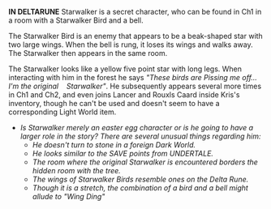 **IN DELTARUNE** Starwalker is a secret character, who can be found in Ch1 in a room with a Starwalker Bird and a bell.

The Starwalker Bird is an enemy that appears to be a beak-shaped star with two large wings. When the bell is rung, it loses its wings and walks away. The Starwalker then appears in the same room.

The Starwalker looks like a yellow five point star with long legs. When interacting with him in the forest he says *"These birds are Pissing me off...  I'm the original    Starwalker"*. He subsequently appears several more times in Ch1 and Ch2, and even joins Lancer and Rouxls Caard inside Kris's inventory, though he can't be used and doesn't seem to have a corresponding Light World item.
- _Is Starwalker merely an easter egg character or is he going to have a larger role in the story? There are several unusual things regarding him:_
	- _He doesn't turn to stone in a foreign <a onclick="loadFile('Dark Worlds.md')">Dark World</a>._
	- _He looks similar to the <a onclick="loadFile('Determination.md')">SAVE points</a> from UNDERTALE._
	- _The room where the original Starwalker is encountered borders <a onclick="loadFile('Man Behind the Tree.md')">the hidden room with the tree</a>._
	- _The wings of Starwalker Birds resemble ones on the Delta Rune._
	- _Though it is a stretch, the combination of a bird and a bell might allude to <a onclick="loadFile('Doctor W. D. Gaster.md')">"Wing Ding"</a>_